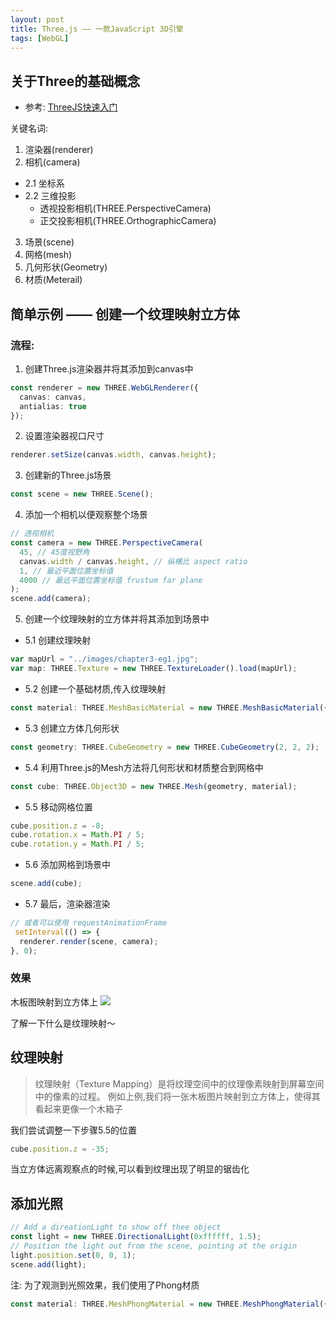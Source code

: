 ```yaml
---
layout: post
title: Three.js —— 一款JavaScript 3D引擎
tags: [WebGL]
---
```


## 关于Three的基础概念

- 参考: [ThreeJS快速入门](https://zhuanlan.zhihu.com/p/23272116)

关键名词: 
1. 渲染器(renderer)
2. 相机(camera)
  - 2.1 坐标系
  - 2.2 三维投影
    - 透视投影相机(THREE.PerspectiveCamera)
    - 正交投影相机(THREE.OrthographicCamera)
3. 场景(scene)
4. 网格(mesh)
5. 几何形状(Geometry)
6. 材质(Meterail)

## 简单示例 —— 创建一个纹理映射立方体

### 流程:
1. 创建Three.js渲染器并将其添加到canvas中
  ```ts
  const renderer = new THREE.WebGLRenderer({
    canvas: canvas,
    antialias: true
  });
  ```
2. 设置渲染器视口尺寸
  ```ts
  renderer.setSize(canvas.width, canvas.height);
  ```
3. 创建新的Three.js场景
  ```ts
  const scene = new THREE.Scene();
  ```
4. 添加一个相机以便观察整个场景
  ```ts
  // 透视相机
  const camera = new THREE.PerspectiveCamera(
    45, // 45度视野角
    canvas.width / canvas.height, // 纵横比 aspect ratio
    1, // 最近平面位置坐标值
    4000 // 最远平面位置坐标值 frustum far plane
  );
  scene.add(camera);
  ```
5. 创建一个纹理映射的立方体并将其添加到场景中
  - 5.1 创建纹理映射
  ```ts
  var mapUrl = "../images/chapter3-eg1.jpg";
  var map: THREE.Texture = new THREE.TextureLoader().load(mapUrl);
  ```
  - 5.2 创建一个基础材质,传入纹理映射
  ```ts
  const material: THREE.MeshBasicMaterial = new THREE.MeshBasicMaterial({ map: map });
  ```
  - 5.3 创建立方体几何形状
  ```ts
  const geometry: THREE.CubeGeometry = new THREE.CubeGeometry(2, 2, 2);
  ```
  - 5.4 利用Three.js的Mesh方法将几何形状和材质整合到网格中
  ```ts
  const cube: THREE.Object3D = new THREE.Mesh(geometry, material);
  ```
  - 5.5 移动网格位置
  ```ts
  cube.position.z = -8;
  cube.rotation.x = Math.PI / 5;
  cube.rotation.y = Math.PI / 5;
  ```
  - 5.6 添加网格到场景中
  ```ts
  scene.add(cube);
  ```
  - 5.7 最后，渲染器渲染
  ```ts
  // 或者可以使用 requestAnimationFrame
   setInterval(() => {
    renderer.render(scene, camera);
  }, 0);
  ```


### 效果

木板图映射到立方体上
![]({{site.imgurl}}/in-post/threejs/animate-crate.gif)

了解一下什么是纹理映射～
## 纹理映射

> 纹理映射（Texture Mapping）是将纹理空间中的纹理像素映射到屏幕空间中的像素的过程。
例如上例,我们将一张木板图片映射到立方体上，使得其看起来更像一个木箱子

我们尝试调整一下步骤5.5的位置
```ts
cube.position.z = -35;
```
当立方体远离观察点的时候,可以看到纹理出现了明显的锯齿化


## 添加光照

```ts
// Add a direationLight to show off thee object
const light = new THREE.DirectionalLight(0xffffff, 1.5);
// Position the light out from the scene, pointing at the origin
light.position.set(0, 0, 1);
scene.add(light);
```

注: 为了观测到光照效果，我们使用了Phong材质
```ts
const material: THREE.MeshPhongMaterial = new THREE.MeshPhongMaterial({ map });
```